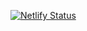 [![Netlify Status](https://api.netlify.com/api/v1/badges/681fcd8e-212f-4456-b54d-80238d44faf1/deploy-status)](https://app.netlify.com/sites/issue-tracker-client/deploys)
